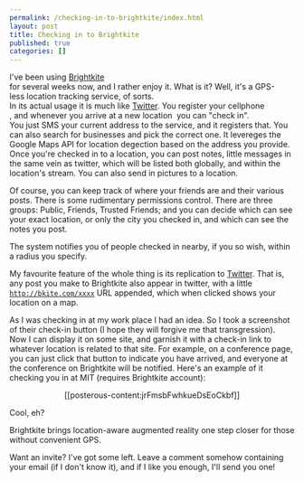 ```yaml
---
permalink: /checking-in-to-brightkite/index.html
layout: post
title: Checking in to Brightkite
published: true
categories: []
---
```

I've been using <a href="http://brightkite.com">Brightkite</a> for several weeks now, and I rather enjoy it. What is it? Well, it's a GPS-less location tracking service, of sorts.
In its actual usage it is much like <a href="http://twitter.com">Twitter</a>. You register your cellphone , and whenever you arrive at a new location  you can "check in". You just SMS your current address to the service, and it registers that. You can also search for businesses and pick the correct one. It levereges the Google Maps API for location degection based on the address you provide.
Once you're checked in to a location, you can post notes, little messages in the same vein as twitter, which will be listed both globally, and within the location's stream. You can also send in pictures to a location.

Of course, you can keep track of where your friends are and their various posts. There is some rudimentary permissions control. There are three groups: Public, Friends, Trusted Friends; and you can decide which can see your exact location, or only the city you checked in, and which can see the notes you post.

The system notifies you of people checked in nearby, if you so wish, within a radius you specify.

My favourite feature of the whole thing is its replication to <a href="http://twitter.com">Twitter</a>. That is, any post you make to Brightkite also appear in twitter, with a little <code>http://bkite.com/xxxx</code> URL appended, which when clicked shows your location on a map.

As I was checking in at my work place I had an idea. So I took a screenshot of their check-in button (I hope they will forgive me that transgression). Now I can display it on some site, and garnish it with a check-in link to whatever location is related to that site. For example, on a conference page, you can just click that button to indicate you have arrived, and everyone at the conference on Brightkite will be notified. Here's an example of it checking you in at MIT (requires Brightkite account):

<div style="text-align: center;">
[[posterous-content:jrFmsbFwhkueDsEoCkbf]]
</div>

Cool, eh?

Brightkite brings location-aware augmented reality one step closer for those without convenient GPS.

Want an invite? I've got some left. Leave a comment somehow containing your email (if I don't know it), and if I like you enough, I'll send you one!
